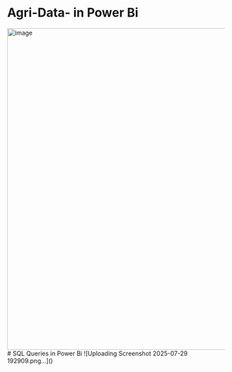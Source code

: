 # Agri-Data- in Power Bi
<img width="1427" height="744" alt="image" src="https://github.com/user-attachments/assets/7f322a30-2aab-4a6a-b5b3-8153b8fcef3a" />
# SQL Queries in Power Bi
![Uploading Screenshot 2025-07-29 192909.png…]()

